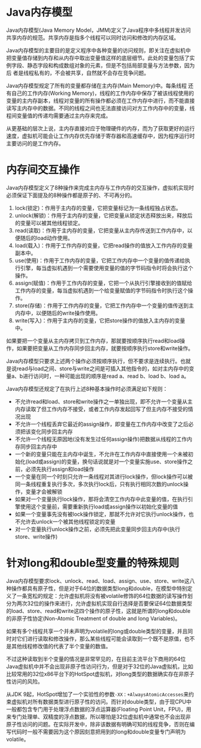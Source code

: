 # Java内存模型

Java内存模型(Java Memory Model，JMM)定义了Java程序中多线程并发访问共享内存的规范。共享内存是指多个线程可以同时访问和修改的内存区域。

Java内存模型的主要目的是定义程序中各种变量的访问规则，即关注在虚拟机中把变量值存储到内存和从内存中取出变量值这样的底层细节。此处的变量包括了实例字段、静态字段和构成数组对象的元素，但是不包括局部变量与方法参数，因为后
者是线程私有的，不会被共享，自然就不会存在竞争问题。

Java内存模型规定了所有的变量都存储在主内存(Main Memory)中。每条线程
还有自己的工作内存(Working Memory)，线程的工作内存中保存了被该线程使用的变量的主内存副本，线程对变量的所有操作都必须在工作内存中进行，而不能直接读写主内存中的数据。不同的线程之间也无法直接访问对方工作内存中的变量，线程间变量值的传递均需要通过主内存来完成。

从更基础的层次上说，主内存直接对应于物理硬件的内存，而为了获取更好的运行速度，虚拟机可能会让工作内存优先存储于寄存器和高速缓存中，因为程序运行时主要访问的是工作内存。

# 内存间交互操作

Java内存模型定义了8种操作来完成主内存与工作内存的交互操作，虚拟机实现时必须保证下面提及的8种操作都是原子的、不可再分的。

1. lock(锁定)：作用于主内存的变量，它把变量标记为一条线程独占状态。
2. unlock(解锁)：作用于主内存的变量，它把变量从锁定状态释放出来，释放后的变量可以被其他线程锁定。
3. read(读取)：作用于主内存的变量，它把变量从主内存传送到工作内存中，以便随后的load动作使用。
4. load(载入)：作用于工作内存的变量，它把read操作的值放入工作内存的变量副本中。
5. use(使用)：作用于工作内存的变量，它把工作内存中一个变量的值传递给执行引擎，每当虚拟机遇到一个需要使用变量的值的字节码指令时将会执行这个操作。
6. assign(赋值)：作用于工作内存的变量，它把一个从执行引擎接收到的值赋给工作内存的变量，每当虚拟机遇到一个给变量赋值的字节码指令时执行这个操作。
7. store(存储)：作用于工作内存的变量，它把工作内存中一个变量的值传送到主内存中，以便随后的write操作使用。
8. write(写入)：作用于主内存的变量，它把store操作的值放入主内存的变量中。

如果要把一个变量从主内存拷贝到工作内存，那就要按顺序执行read和load操作，如果要把变量从工作内存同步回主内存，就要按顺序执行store和write操作。

Java内存模型只要求上述两个操作必须按顺序执行，但不要求是连续执行。也就是说read与load之间、store与write之间是可插入其他指令的，如对主内存中的变量a、b进行访问时，一种可能出现的顺序是read a、read b、load b、load a。

Java内存模型还规定了在执行上述8种基本操作时必须满足如下规则：

- 不允许read和load、store和write操作之一单独出现，即不允许一个变量从主内存读取了但工作内存不接受，或者工作内存发起回写了但主内存不接受的情况出现
- 不允许一个线程丢弃它最近的assign操作，即变量在工作内存中改变了之后必须把该变化同步回主内存
- 不允许一个线程无原因地(没有发生过任何assign操作)把数据从线程的工作内存同步回主内存中
- 一个新的变量只能在主内存中诞生，不允许在工作内存中直接使用一个未被初始化(load或assign)的变量，换句话说就是对一个变量实施use、store操作之前，必须先执行assign和load操作
- 一个变量在同一个时刻只允许一条线程对其进行lock操作，但lock操作可以被同一条线程重复执行多次，多次执行lock后，只有执行相同次数的unlock操作，变量才会被解锁
- 如果对一个变量执行lock操作，那将会清空工作内存中此变量的值，在执行引擎使用这个变量前，需要重新执行load或assign操作以初始化变量的值
- 如果一个变量事先没有被lock操作锁定，那就不允许对它执行unlock操作，也不允许去unlock一个被其他线程锁定的变量
- 对一个变量执行unlock操作之前，必须先把此变量同步回主内存中(执行store、write操作)

# 针对long和double型变量的特殊规则

Java内存模型要求lock、unlock、read、load、assign、use、store、write这八种操作都具有原子性，但是对于64位的数据类型long和double，在模型中特别定义了一条宽松的规定：允许虚拟机将没有被volatile修饰的64位数据的读写操作划分为两次32位的操作来进行，允许虚拟机实现自行选择是否要保证64位数据类型的load、store、read和write这四个操作的原子性，这就是所谓的long和double的非原子性协定(Non-Atomic Treatment of double and long Variables)。

如果有多个线程共享一个并未声明为volatile的long或double类型的变量，并且同时对它们进行读取和修改操作，那么某些线程可能会读取到一个既不是原值，也不是其他线程修改值的代表了半个变量的数值。

不过这种读取到半个变量的情况是非常罕见的，在目前主流平台下商用的64位Java虚拟机中并不会出现非原子性访问行为，但是对于32位的Java虚拟机，比如比较常用的32位x86平台下的HotSpot虚拟机，对long类型的数据确实存在非原子性访问的风险。

从JDK 9起，HotSpot增加了一个实验性的参数`-XX：+AlwaysAtomicAccesses`来约束虚拟机对所有数据类型进行原子性的访问。而针对double类型，由于现CPU中一般都包含专门用于处理浮点数据的浮点运算器(Floating Point Unit，FPU)，用来专门处理单、双精度的浮点数据，所以哪怕是32位虚拟机中通常也不会出现非原子性访问的问题。在实际开发中，除非该数据有明确可知的线程竞争，否则在编写代码时一般不需要因为这个原因刻意把用到的long和double变量专门声明为volatile。

